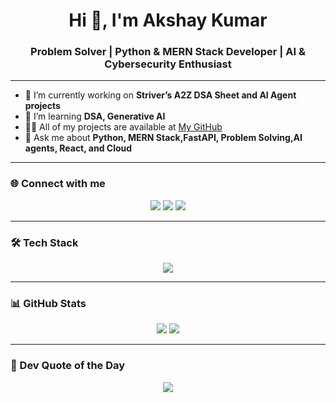 <h1 align="center">Hi 👋, I'm Akshay Kumar</h1>
<h3 align="center">Problem Solver | Python & MERN Stack Developer | AI & Cybersecurity Enthusiast</h3>

---

- 🔭 I’m currently working on **Striver’s A2Z DSA Sheet and AI Agent projects**
- 🌱 I’m learning **DSA, Generative AI**
- 👨‍💻 All of my projects are available at [My GitHub](https://github.com/n200534)
- 💬 Ask me about **Python, MERN Stack,FastAPI, Problem Solving,AI agents, React, and Cloud**


---

### 🌐 Connect with me
<p align="center">
  <a href="https://www.linkedin.com/in/amavarapu-akshay-kumar/" target="_blank"><img src="https://img.shields.io/badge/LinkedIn-blue?style=for-the-badge&logo=linkedin" /></a>
  <a href="mailto:amavarapuakshaykumar@gmail.com" target="_blank"><img src="https://img.shields.io/badge/Gmail-D14836?style=for-the-badge&logo=gmail&logoColor=white" /></a>
  <a href="https://github.com/n200534" target="_blank"><img src="https://img.shields.io/badge/GitHub-100000?style=for-the-badge&logo=github&logoColor=white" /></a>
</p>

---

### 🛠️ Tech Stack
<p align="center">
  <img src="https://skillicons.dev/icons?i=python,fastapi,react,nextjs,html,css,javascript,tailwind,docker,git,github,vscode,linux,nodejs,expressjs,mongodb,mysql,npm,bash,cpp,c,figma,postman" />
</p>

---

### 📊 GitHub Stats
<p align="center">
  <img src="https://github-readme-stats.vercel.app/api?username=n200534&show_icons=true&theme=radical" />
  <img src="https://github-readme-streak-stats.herokuapp.com/?user=n200534&theme=radical" />
</p>

---

### 💬 Dev Quote of the Day
<p align="center">
  <img src="https://quotes-github-readme.vercel.app/api?type=horizontal&theme=radical" />
</p>
